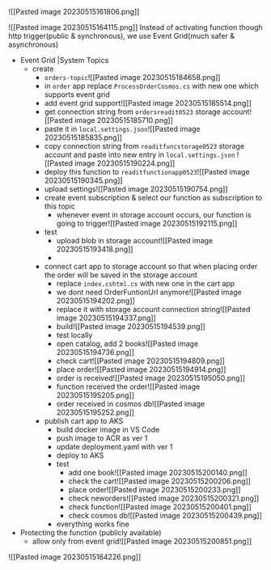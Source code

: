 ![[Pasted image 20230515161806.png]]

![[Pasted image 20230515164115.png]]
Instead of activating function though http trigger(public & synchronous), we use Event Grid(much safer & asynchronous) 
- Event Grid |System Topics
	- create
		- ``orders-topic``![[Pasted image 20230515184658.png]]
		- in ``order`` app replace ``ProcessOrderCosmos.cs`` with new one which supports event grid
		- add event grid support![[Pasted image 20230515185514.png]]
		- get connection string from ``ordersreadit0523`` storage account![[Pasted image 20230515185710.png]]
		- paste it in ``local.settings.json``![[Pasted image 20230515185835.png]]
		- copy connection string from ``readitfuncstorage0523`` storage account and paste into new entry in ``local.settings.json`` ![[Pasted image 20230515190224.png]]
		- deploy this function to ``readitfunctionapp0523``![[Pasted image 20230515190345.png]]
		- upload settings![[Pasted image 20230515190754.png]]
		- create event subscription & select our function as subscription to this topic
			- whenever event in storage account occurs, our function is going to trigger![[Pasted image 20230515192115.png]]
		- test
			- upload blob in storage account![[Pasted image 20230515193418.png]]
			- 
		- connect cart app to storage account so that when placing order the order will be saved in the storage account
			- replace ``index.cshtml.cs`` with new one in the cart app
			- we dont need OrderFuntionUrl anymore![[Pasted image 20230515194202.png]]
			- replace it with storage account connection string![[Pasted image 20230515194337.png]]
			- build![[Pasted image 20230515194539.png]]
			- test locally
			- open catalog, add 2 books![[Pasted image 20230515194736.png]]
			- check cart![[Pasted image 20230515194809.png]]
			- place order![[Pasted image 20230515194914.png]]
			- order is received![[Pasted image 20230515195050.png]]
			- function received the order![[Pasted image 20230515195205.png]]
			- order received in cosmos db![[Pasted image 20230515195252.png]]
		- publish cart app to AKS
			- build docker image in VS Code
			- push image to ACR as ver 1
			- update deployment.yaml with ver 1
			- deploy to AKS
			- test
				- add one book![[Pasted image 20230515200140.png]]
				- check the cart![[Pasted image 20230515200206.png]]
				- place order![[Pasted image 20230515200233.png]]
				- check neworders![[Pasted image 20230515200321.png]]
				- check function![[Pasted image 20230515200401.png]]
				- check cosmos db![[Pasted image 20230515200439.png]]
			- everything works fine
- Protecting the function (publicly available)
	- allow only from event grid![[Pasted image 20230515200851.png]]
 

![[Pasted image 20230515164226.png]]

